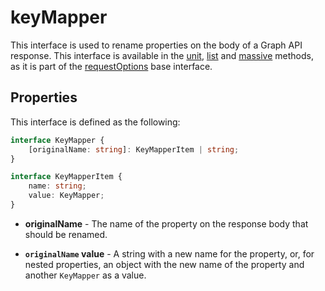 # keyMapper

This interface is used to rename properties on the body of a Graph API response. This interface is available in the [unit](unit.md), [list](list.md) and [massive](massive.md) methods, as it is part of the [requestOptions](requestOptions.md) base interface.

## Properties

This interface is defined as the following:

```typescript
interface KeyMapper {
    [originalName: string]: KeyMapperItem | string;
}

interface KeyMapperItem {
    name: string;
    value: KeyMapper;
}
```

-   **originalName** - The name of the property on the response body that should be renamed.

-   **`originalName` value** - A string with a new name for the property, or, for nested properties, an object with the new name of the property and another `KeyMapper` as a value.
